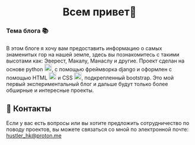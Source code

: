 <h1 align="center">Всем привет👋


<h3 align="left">Тема блога 📚 </h3>

###

<p align="left">В этом блоге я хочу вам предоставить информацию о самых знаменитых гор на нашей земле, здесь вы познакомитесь с такими высотами как: Эверест, Макалу, Манаслу и другие.
Проект сделан на основе python <img src="https://skillicons.dev/icons?i=py" height="20" alt="python logo"  />, с помощью фреймворка django и оформлен с помощью HTML <img src="https://cdn.jsdelivr.net/gh/devicons/devicon/icons/html5/html5-original.svg" height="20" alt="html5 logo"  /> и CSS <img src="https://cdn.jsdelivr.net/gh/devicons/devicon/icons/css3/css3-original.svg" height="20" alt="css3 logo"  />, подкрепленный bootstrap.
Это мой первый экспериментальный блог и дальше будут только более обширные и интересные проекты.


## 🔭 Контакты

Если у вас есть вопросы или вы хотите предложить сотрудничество по поводу проектов, вы можете связаться со мной по электронной почте: hustler_hk@proton.me
